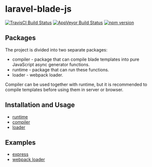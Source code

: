 # laravel-blade-js
[![TravisCI Build Status](https://travis-ci.org/Tarik02/laravel-blade-js.svg?branch=master)](https://travis-ci.org/Tarik02/laravel-blade-js)
[![AppVeyor Build Status](https://ci.appveyor.com/api/projects/status/f0an82rf5pdi4xl3/branch/master?svg=true)](https://ci.appveyor.com/project/Tarik02/laravel-blade-js/branch/master)
[![npm version](https://badge.fury.io/js/%40tarik02%2Fbladejs.svg)](https://badge.fury.io/js/%40tarik02%2Fbladejs)

## Packages
The project is divided into two separate packages:
- compiler - package that can compile blade templates into pure JavaScript async generator functions.
- runtime - package that can run these functions.
- loader - webpack loader.

Compiler can be used together with runtime, but it is recommended to compile templates before using them in server or browser.

## Installation and Usage
- [runtime](https://github.com/Tarik02/laravel-blade-js/tree/master/packages/bladejs)
- [compiler](https://github.com/Tarik02/laravel-blade-js/tree/master/packages/bladejs-compiler)
- [loader](https://github.com/Tarik02/laravel-blade-js/tree/master/packages/bladejs-loader)

## Examples
- [express](https://github.com/Tarik02/laravel-blade-js/tree/master/examples/express)
- [webpack loader](https://github.com/Tarik02/laravel-blade-js/tree/master/examples/loader)

